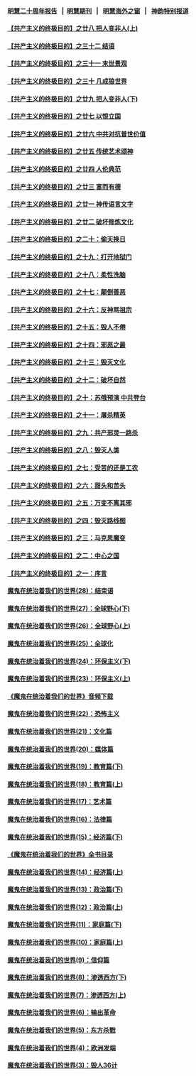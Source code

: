 #### [明慧二十周年报告](https://github.com/gfw-breaker/mh-reports/blob/master/README.md?t=07171435) &nbsp;&nbsp;|&nbsp;&nbsp;[明慧期刊](https://github.com/gfw-breaker/mh-qikan) &nbsp;&nbsp;|&nbsp;&nbsp; [明慧海外之窗](https://github.com/gfw-breaker/mh-news/blob/master/README.md?t=07171435) &nbsp;&nbsp;|&nbsp;&nbsp; [神韵特别报道](https://github.com/gfw-breaker/mh-news/blob/master/shenyun.md?t=07171435) 

#### [【共产主义的终极目的】之廿八 把人变非人(上)](../pages/nsc422/n11340492.md?t=07171435) 

#### [【共产主义的终极目的】之三十二 结语](../pages/nsc422/n11360535.md?t=07171435) 

#### [【共产主义的终极目的】之三十一 末世景观](../pages/nsc422/n11351129.md?t=07171435) 

#### [【共产主义的终极目的】之三十 几成狼世界](../pages/nsc422/n11348280.md?t=07171435) 

#### [【共产主义的终极目的】之廿九 把人变非人(下)](../pages/nsc422/n11344140.md?t=07171435) 

#### [【共产主义的终极目的】之廿七 以恨立国](../pages/nsc422/n11336944.md?t=07171435) 

#### [【共产主义的终极目的】之廿六 中共对抗普世价值](../pages/nsc422/n11324785.md?t=07171435) 

#### [【共产主义的终极目的】之廿五 传统艺术颂神](../pages/nsc422/n11296396.md?t=07171435) 

#### [【共产主义的终极目的】之廿四 人伦典范](../pages/nsc422/n11296397.md?t=07171435) 

#### [【共产主义的终极目的】之廿三 富而有德](../pages/nsc422/n11283598.md?t=07171435) 

#### [【共产主义的终极目的】之廿一 神传语言文字](../pages/nsc422/n11263265.md?t=07171435) 

#### [【共产主义的终极目的】之廿二 破坏修炼文化](../pages/nsc422/n11245728.md?t=07171435) 

#### [【共产主义的终极目的】之二十：偷天换日](../pages/nsc422/n11238846.md?t=07171435) 

#### [【共产主义的终极目的】之十九：打开地狱门](../pages/nsc422/n11206376.md?t=07171435) 

#### [【共产主义的终极目的】之十八：柔性洗脑](../pages/nsc422/n11199994.md?t=07171435) 

#### [【共产主义的终极目的】之十七：颠倒善恶](../pages/nsc422/n11179782.md?t=07171435) 

#### [【共产主义的终极目的】之十六：反神骂祖宗](../pages/nsc422/n11166798.md?t=07171435) 

#### [【共产主义的终极目的】之十五：毁人不倦](../pages/nsc422/n11166792.md?t=07171435) 

#### [【共产主义的终极目的】之十四：邪恶之最](../pages/nsc422/n11150249.md?t=07171435) 

#### [【共产主义的终极目的】之十三：毁灭文化](../pages/nsc422/n11135227.md?t=07171435) 

#### [【共产主义的终极目的】之十二：破坏自然](../pages/nsc422/n11135214.md?t=07171435) 

#### [【共产主义的终极目的】之十：苏俄预演 中共登台](../pages/nsc422/n11118424.md?t=07171435) 

#### [【共产主义的终极目的】之十一：屠杀精英](../pages/nsc422/n11118442.md?t=07171435) 

#### [【共产主义的终极目的】之九：共产邪灵一路杀](../pages/nsc422/n11114139.md?t=07171435) 

#### [【共产主义的终极目的】之八：毁灭人类](../pages/nsc422/n11108503.md?t=07171435) 

#### [【共产主义的终极目的】之七：受苦的还是工农](../pages/nsc422/n11101809.md?t=07171435) 

#### [【共产主义的终极目的】之六：甜头和苦头](../pages/nsc422/n11096971.md?t=07171435) 

#### [【共产主义的终极目的】之五：万变不离其邪](../pages/nsc422/n11091285.md?t=07171435) 

#### [【共产主义的终极目的】之四：毁灭路线图](../pages/nsc422/n11086284.md?t=07171435) 

#### [【共产主义的终极目的】之三：马克思魔变](../pages/nsc422/n11061941.md?t=07171435) 

#### [【共产主义的终极目的】之二：中心之国](../pages/nsc422/n11047728.md?t=07171435) 

#### [【共产主义的终极目的】之一：序言](../pages/nsc422/n11086077.md?t=07171435) 

#### [魔鬼在统治着我们的世界(28)：结束语](../pages/nsc422/n10936246.md?t=07171435) 

#### [魔鬼在统治着我们的世界(27)：全球野心(下)](../pages/nsc422/n10928319.md?t=07171435) 

#### [魔鬼在统治着我们的世界(26)：全球野心(上)](../pages/nsc422/n10900318.md?t=07171435) 

#### [魔鬼在统治着我们的世界(25)：全球化](../pages/nsc422/n10788205.md?t=07171435) 

#### [魔鬼在统治着我们的世界(24)：环保主义(下)](../pages/nsc422/n10695307.md?t=07171435) 

#### [魔鬼在统治着我们的世界(23)：环保主义(上)](../pages/nsc422/n10688613.md?t=07171435) 

#### [《魔鬼在统治着我们的世界》音频下载](../pages/nsc422/n10635553.md?t=07171435) 

#### [魔鬼在统治着我们的世界(22)：恐怖主义](../pages/nsc422/n10614727.md?t=07171435) 

#### [魔鬼在统治着我们的世界(21)：文化篇](../pages/nsc422/n10597706.md?t=07171435) 

#### [魔鬼在统治着我们的世界(20)：媒体篇](../pages/nsc422/n10586579.md?t=07171435) 

#### [魔鬼在统治着我们的世界(19)：教育篇(下)](../pages/nsc422/n10564808.md?t=07171435) 

#### [魔鬼在统治着我们的世界(18)：教育篇(上)](../pages/nsc422/n10526970.md?t=07171435) 

#### [魔鬼在统治着我们的世界(17)：艺术篇](../pages/nsc422/n10499093.md?t=07171435) 

#### [魔鬼在统治着我们的世界(16)：法律篇](../pages/nsc422/n10485969.md?t=07171435) 

#### [魔鬼在统治着我们的世界(15)：经济篇(下)](../pages/nsc422/n10469975.md?t=07171435) 

#### [《魔鬼在统治着我们的世界》全书目录](../pages/nsc422/n10464261.md?t=07171435) 

#### [魔鬼在统治着我们的世界(14)：经济篇(上)](../pages/nsc422/n10457370.md?t=07171435) 

#### [魔鬼在统治着我们的世界(13)：政治篇(下)](../pages/nsc422/n10448270.md?t=07171435) 

#### [魔鬼在统治着我们的世界(12)：政治篇(上)](../pages/nsc422/n10444576.md?t=07171435) 

#### [魔鬼在统治着我们的世界(11)：家庭篇(下)](../pages/nsc422/n10440961.md?t=07171435) 

#### [魔鬼在统治着我们的世界(10)：家庭篇(上)](../pages/nsc422/n10435448.md?t=07171435) 

#### [魔鬼在统治着我们的世界(9)：信仰篇](../pages/nsc422/n10432159.md?t=07171435) 

#### [魔鬼在统治着我们的世界(8)：渗透西方(下)](../pages/nsc422/n10429603.md?t=07171435) 

#### [魔鬼在统治着我们的世界(7)：渗透西方(上)](../pages/nsc422/n10426013.md?t=07171435) 

#### [魔鬼在统治着我们的世界(6)：输出革命](../pages/nsc422/n10421536.md?t=07171435) 

#### [魔鬼在统治着我们的世界(5)：东方杀戮](../pages/nsc422/n10417707.md?t=07171435) 

#### [魔鬼在统治着我们的世界(4)：欧洲发端](../pages/nsc422/n10414890.md?t=07171435) 

#### [魔鬼在统治着我们的世界(3)：毁人36计](../pages/nsc422/n10411583.md?t=07171435) 

